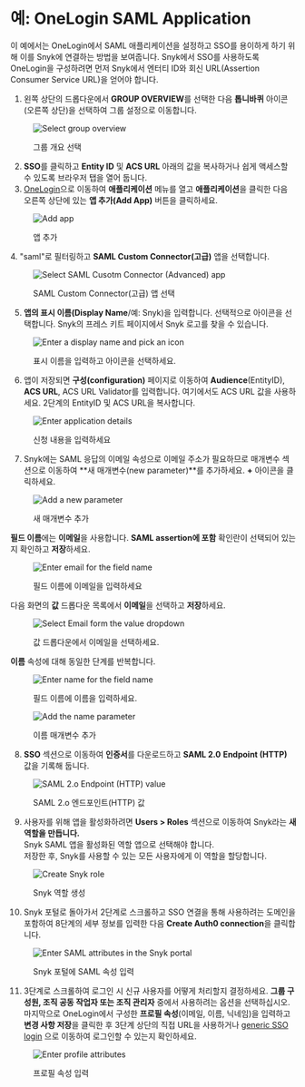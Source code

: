 # 예: OneLogin SAML Application

이 예에서는 OneLogin에서 SAML 애플리케이션을 설정하고 SSO를 용이하게 하기 위해 이를 Snyk에 연결하는 방법을 보여줍니다. Snyk에서 SSO를 사용하도록 OneLogin을 구성하려면 먼저 Snyk에서 엔터티 ID와 회신 URL(Assertion Consumer Service URL)을 얻어야 합니다.

1. 왼쪽 상단의 드롭다운에서 **GROUP OVERVIEW**를 선택한 다음 **톱니바퀴** 아이콘(오른쪽 상단)을 선택하여 그룹 설정으로 이동합니다.

<figure><img src="https://lh5.googleusercontent.com/nHeI8z3TliigfUaI1lTr46yVvgIYd18vjAf9kVwMgVgcV_X4S6bBJDCNjiOppGQVstJ-XtDD6ZK0ErVzMIj8yXZafaJk4Tu8JKoilGAOuddSRHsIKdpDasnviWAYK50NWFrAU9GTGMVqD_gGSe1pTOI" alt="Select group overview"><figcaption><p>그룹 개요 선택</p></figcaption></figure>

2. **SSO**를 클릭하고 **Entity ID** 및 **ACS URL** 아래의 값을 복사하거나 쉽게 액세스할 수 있도록 브라우저 탭을 열어 둡니다.
3. [OneLogin](https://www.onelogin.com/)으로 이동하여 **애플리케이션** 메뉴를 열고 **애플리케이션**을 클릭한 다음 오른쪽 상단에 있는 **앱 추가(Add App)** 버튼을 클릭하세요.

<figure><img src="https://lh4.googleusercontent.com/eWStu1dJQcV618MFMWswLT-88RtDQU4XV-dR25IxjMi_lZpvmgQ97FmF3wJlbWHSVG-kNYCfI7Nis0mB050nXeQJKvsw34irMC7fB_XYYu3GivpfmN-d775-3p64qcBSY0Q5ZfsDahcu_YLHuvem5XM" alt="Add app"><figcaption><p>앱 추가</p></figcaption></figure>

4\. "saml"로 필터링하고 **SAML Custom Connector(고급)** 앱을 선택합니다.

<figure><img src="https://lh5.googleusercontent.com/NcVS2ScxD3_3l464zhgBhVuxC6hpJLyJy7y5c5uyoYv0cfyY5izIiMnmYQIlrerUusud7bbIpFJjQeSHnDHH7v5CbnVhzBwm8qpoO9ryfpCC8WGo4sw3OpDU1SwZWXHaPtSR1-sGX103CoaugXPEI1w" alt="Select SAML Cusotm Connector (Advanced) app"><figcaption><p>SAML Custom Connector(고급) 앱 선택</p></figcaption></figure>

5. **앱의 표시 이름(Display Name**/예: Snyk)을 입력합니다. 선택적으로 아이콘을 선택합니다. Snyk의 프레스 키트 페이지에서 Snyk 로고를 찾을 수 있습니다.

<figure><img src="https://lh6.googleusercontent.com/Ar8VZnNLeqHKP0wgAZYFT4jNo87CTiiNkc4driJsI-ipg8vy13uN_z3CsFGmtnaxbJbpWciw7VH88nzLch68f-jiJOUqbPaiLHJxYZN7F6MZ374IJqzJC7Jj-_ijJefZ3zbvmPtOikZRzHpbln8EtZg" alt="Enter a display name and pick an icon"><figcaption><p>표시 이름을 입력하고 아이콘을 선택하세요.</p></figcaption></figure>

6. 앱이 저장되면 **구성(configuration)** 페이지로 이동하여 **Audience**(EntityID), **ACS URL**, ACS URL Validator를 입력합니다. 여기에서도 ACS URL 값을 사용하세요. 2단계의 EntityID 및 ACS URL을 복사합니다.

<figure><img src="https://lh4.googleusercontent.com/S11TB8rvOOs7abB3bOugmDB041wHIfyFzX9gByH6I12oDLiyiba7ZptPkheT_1wc2hR-QPhiCJgYd4swA_x4zqf1IW-zf2MF7Y4ClvDbgyyX42u12e77_VbQqOow8DPHRVoSFYcecFaHfBj8S3_MKxw" alt="Enter application details"><figcaption><p>신청 내용을 입력하세요</p></figcaption></figure>

7. Snyk에는 SAML 응답의 이메일 속성으로 이메일 주소가 필요하므로 매개변수 섹션으로 이동하여 **새 매개변수(new parameter)**를 추가하세요. **+** 아이콘을 클릭하세요.

<figure><img src="https://lh3.googleusercontent.com/XcsNQ0cEhNE-UTJHK2fOMBEM01KIxR3BHc8Y5M6dQnKHMQQuzJEQ6zuRARY3mXzyw6SPo9miw89pxr2bOPk3NuyMqVZAiIiMxibB0jQlH3kDRuWdkBZmKUKAd_8rdPVgB3Bs1T24HQ--3yRIEKAO_sY" alt="Add a new parameter"><figcaption><p>새 매개변수 추가</p></figcaption></figure>

**필드 이름**에는 **이메일**을 사용합니다. **SAML assertion에 포함** 확인란이 선택되어 있는지 확인하고 **저장**하세요.

<figure><img src="https://lh6.googleusercontent.com/nuR-C1_nGoY87m_fsQUiDhC5dV2nGjyaoyuz_K4uRonw3PB8gWWI3YIvsn0Yp67F2L_yhue-PlaBEYPEsDLjnkvR_hTok-BE4rA4a5xgYWW7Bgu-f44p6J5dSbTVCqZ5lTMHzo2Bpt71Wvt-DCYnpJM" alt="Enter email for the field name"><figcaption><p>필드 이름에 이메일을 입력하세요</p></figcaption></figure>

다음 화면의 **값** 드롭다운 목록에서 **이메일**을 선택하고 **저장**하세요.

<figure><img src="https://lh5.googleusercontent.com/IgUtsnagxiK8GIFB-FomTnlNWoymq-PWpRnsKqeHJebcjiOi9pK6mAdmW7JG-DRQSuzu2-oxjy90SQVJnDLjFE0nZ9Fo0x_lNLsVwceArXqzK2QlRBrTw9xzVsx7URFHeiw4jAzIYqzq9mK0HcIfReY" alt="Select Email form the value dropdown"><figcaption><p>값 드롭다운에서 이메일을 선택하세요.</p></figcaption></figure>

**이름** 속성에 대해 동일한 단계를 반복합니다.

<figure><img src="https://lh6.googleusercontent.com/mdS5fhCGEhI1CzJyUVhyv_Wdp3MiWJb33ImkBrcIparoO9FutqssO0668iiov12--VwevXmpVw8HT0cfMuq2P2Jg6aYX1o-d7ODqajSKLCPY-bI2LEt-lAzytx9u_tejJrJZbRE38lhr1H6lTWWXDfk" alt="Enter name for the field name"><figcaption><p>필드 이름에 이름을 입력하세요.</p></figcaption></figure>

<figure><img src="https://lh6.googleusercontent.com/mqFRW8bqzSEqpNFoHBSXbLsDvTVo0cSbb-B5AjiHd6MaMF6TyKcv1VDIxLMYUbk7CDFGoTzIuNrhssluwVycCV6GLNGAcn8fGRtBE8VSGXQpshmm2L8CrcMm8o1Ve9xPMQ__tSnC9QXBJt3bhxoA0rk" alt="Add the name parameter"><figcaption><p>이름 매개변수 추가</p></figcaption></figure>

8. &#x20;**SSO** 섹션으로 이동하여 **인증서**를 다운로드하고 **SAML 2.0** **Endpoint (HTTP)** 값을 기록해 둡니다.

<figure><img src="https://lh5.googleusercontent.com/qp6ACOk2bxhJiV8PG0XZIHsC_nUIKTCSu6fhPIybQ9FGI4JPWg6gwv72o00Xj1HEfDcQVNRe9jkrtuK0Bzvserc_NVgl0gVFyFozknHJ34dDyqHIceT3xH-iY753ZP7VeDGTS80baRwalnJFFBgKhbE" alt="SAML 2.o Endpoint (HTTP) value"><figcaption><p>SAML 2.o 엔드포인트(HTTP) 값</p></figcaption></figure>

9. 사용자를 위해 앱을 활성화하려면 **Users > Roles** 섹션으로 이동하여 Snyk라는 **새 역할을 만듭니다.**\
   Snyk SAML 앱을 활성화된 역할 앱으로 선택해야 합니다.  \
   저장한 후, Snyk를 사용할 수 있는 모든 사용자에게 이 역할을 할당합니다.

<figure><img src="https://lh4.googleusercontent.com/jZL7kElRSz3PX4LmKkCH1k5vYNCgj2BHqlGHU3dNmJRPIJwQjyMFchWSc6et-m7qeVv2QELr_OWH0IJok0Xwn8OifxWjdfkYqiD2YYs1ubmLBQL2ZM8XAOiPKadNfMSLYoOfMEQ4-JsVCQ0wo0YW4b8" alt="Create Snyk role"><figcaption><p>Snyk 역할 생성</p></figcaption></figure>

10. Snyk 포털로 돌아가서 2단계로 스크롤하고 SSO 연결을 통해 사용하려는 도메인을 포함하여 8단계의 세부 정보를 입력한 다음 **Create Auth0 connection**을 클릭합니다.

<figure><img src="https://lh6.googleusercontent.com/N_sEZ9IrkaSDpmkYVGhHTiSUf1kVL3P1VWBjBhIJfZgraVdifO8zFfS9Y6yQYjNlc5ic9mSimYGfw07-cm7LsweGdlywAAv99LqSz5964wne9EOjB_PvPuE8yhyLf3kvmKhRU6vQKhVsKxiGNR9Mb_E" alt="Enter SAML attributes in the Snyk portal"><figcaption><p>Snyk 포털에 SAML 속성 입력</p></figcaption></figure>

11. 3단계로 스크롤하여 로그인 시 신규 사용자를 어떻게 처리할지 결정하세요. **그룹 구성원, 조직 공동 작업자 또는 조직 관리자** 중에서 사용하려는 옵션을 선택하십시오.\
    마지막으로 OneLogin에서 구성한 **프로필 속성**(이메일, 이름, 닉네임)을 입력하고 **변경 사항 저장**을 클릭한 후 3단계 상단의 직접 URL을 사용하거나 [generic SSO login](https://app.snyk.io/login/sso) 으로 이동하여 로그인할 수 있는지 확인하세요.

<figure><img src="https://lh4.googleusercontent.com/OIEztWL9xGSkLQ1yu2jS8IzU1dLWVuX7YJgfTyHYt3aV_pUn53WWc7qOCZvgK0b2M28SmNsTUDtJJZMdQhhA-5kNA2je71LM-AwHwvyd8UyBtPhfHFEnn0rlCmBEM4tppxVXsiLY78KOLJihIMids0E" alt="Enter profile attributes"><figcaption><p>프로필 속성 입력</p></figcaption></figure>

